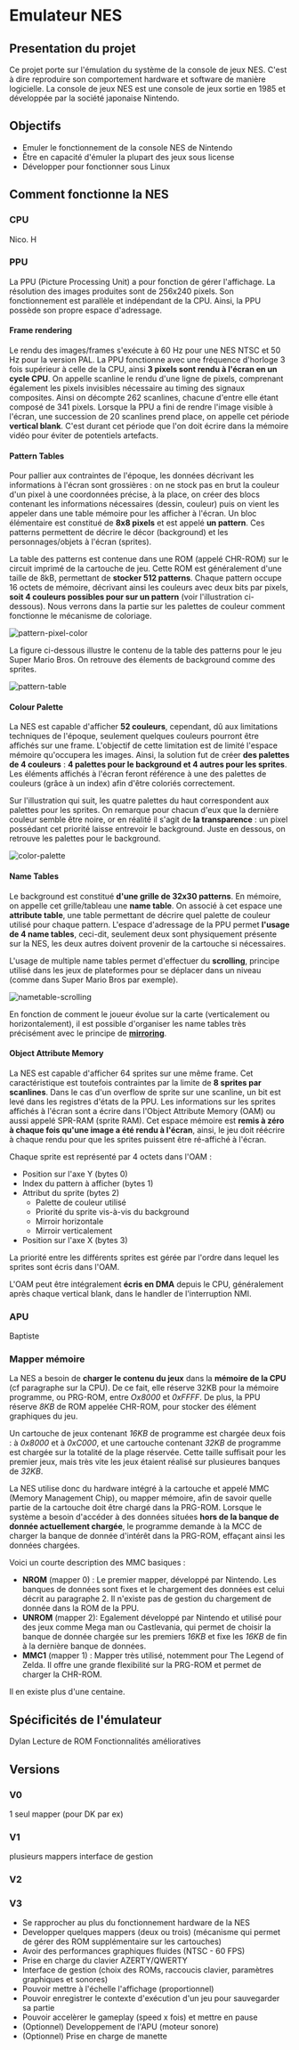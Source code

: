 # Emulateur NES

## Presentation du projet

Ce projet porte sur l'émulation du système de la console de jeux NES. C'est à dire reproduire son comportement hardware et software de manière logicielle. La console de jeux NES est une console de jeux sortie en 1985 et développée par la société japonaise Nintendo.

## Objectifs

- Emuler le fonctionnement de la console NES de Nintendo
- Être en capacité d'émuler la plupart des jeux sous license
- Développer pour fonctionner sous Linux

## Comment fonctionne la NES

### CPU

Nico. H

### PPU

La PPU (Picture Processing Unit) a pour fonction de gérer l'affichage. La résolution des images produites sont de 256x240 pixels. Son fonctionnement est parallèle et indépendant de la CPU. Ainsi, la PPU possède son propre espace d'adressage.

#### Frame rendering

Le rendu des images/frames s'exécute à 60 Hz pour une NES NTSC et 50 Hz pour la version PAL. La PPU fonctionne avec une fréquence d'horloge 3 fois supérieur à celle de la CPU, ainsi **3 pixels sont rendu à l'écran en un cycle CPU**. On appelle scanline le rendu d'une ligne de pixels, comprenant également les pixels invisibles nécessaire au timing des signaux composites. Ainsi on décompte 262 scanlines, chacune d'entre elle étant composé de 341 pixels. Lorsque la PPU a fini de rendre l'image visible à l'écran, une succession de 20 scanlines prend place, on appelle cet période **vertical blank**. C'est durant cet période que l'on doit écrire dans la mémoire vidéo pour éviter de potentiels artefacts.

#### Pattern Tables

Pour pallier aux contraintes de l'époque, les données décrivant les informations à l'écran sont grossières : on ne stock pas en brut la couleur d'un pixel à une coordonnées précise, à la place, on créer des blocs contenant les informations nécessaires (dessin, couleur) puis on vient les appeler dans une table mémoire pour les afficher à l'écran. Un bloc élémentaire est constitué de **8x8 pixels** et est appelé **un pattern**. Ces patterns permettent de décrire le décor (background) et les personnages/objets à l'écran (sprites).

La table des patterns est contenue dans une ROM (appelé CHR-ROM) sur le circuit imprimé de la cartouche de jeu. Cette ROM est généralement d'une taille de 8kB, permettant de **stocker 512 patterns**. Chaque pattern occupe 16 octets de mémoire, décrivant ainsi les couleurs avec deux bits par pixels, **soit 4 couleurs possibles pour sur un pattern** (voir l'illustration ci-dessous). Nous verrons dans la partie sur les palettes de couleur comment fonctionne le mécanisme de coloriage.

![pattern-pixel-color](https://s3.amazonaws.com/n3s/chr.png)

La figure ci-dessous illustre le contenu de la table des patterns pour le jeu Super Mario Bros. On retrouve des élements de background comme des sprites.

![pattern-table](https://s3.amazonaws.com/n3s/patterntable.png)

#### Colour Palette

La NES est capable d'afficher **52 couleurs**, cependant, dû aux limitations techniques de l'époque, seulement quelques couleurs pourront être affichés sur une frame. L'objectif de cette limitation est de limité l'espace mémoire qu'occupera les images. Ainsi, la solution fut de créer **des palettes de 4 couleurs** : **4 palettes pour le background et 4 autres pour les sprites**. Les éléments affichés à l'écran feront référence à une des palettes de couleurs (grâce à un index) afin d'être coloriés correctement.

Sur l'illustration qui suit, les quatre palettes du haut correspondent aux palettes pour les sprites. On remarque pour chacun d'eux que la dernière couleur semble être noire, or en réalité il s'agit de **la transparence** : un pixel possédant cet priorité laisse entrevoir le background. Juste en dessous, on retrouve les palettes pour le background.

![color-palette](https://s3.amazonaws.com/n3s/palettes.png)

#### Name Tables

Le background est constitué **d'une grille de 32x30 patterns**. En mémoire, on appelle cet grille/tableau une **name table**. On associé à cet espace une **attribute table**, une table permettant de décrire quel palette de couleur utilisé pour chaque pattern. L'espace d'adressage de la PPU permet **l'usage de 4 name tables**, ceci-dit, seulement deux sont physiquement présente sur la NES, les deux autres doivent provenir de la cartouche si nécessaires.

L'usage de multiple name tables permet d'effectuer du **scrolling**, principe utilisé dans les jeux de plateformes pour se déplacer dans un niveau (comme dans Super Mario Bros par exemple).

![nametable-scrolling](https://wiki.nesdev.com/w/images/a/ae/SMB1_scrolling_seam.gif)

En fonction de comment le joueur évolue sur la carte (verticalement ou horizontalement), il est possible d'organiser les name tables très précisément avec le principe de [**mirroring**](https://wiki.nesdev.com/w/index.php/Mirroring).

#### Object Attribute Memory

La NES est capable d'afficher 64 sprites sur une même frame. Cet caractéristique est toutefois contraintes par la limite de **8 sprites par scanlines**. Dans le cas d'un overflow de sprite sur une scanline, un bit est levé dans les registres d'états de la PPU. Les informations sur les sprites affichés à l'écran sont a écrire dans l'Object Attribute Memory (OAM) ou aussi appelé SPR-RAM (sprite RAM). Cet espace mémoire est **remis à zéro à chaque fois qu'une image a été rendu à l'écran**, ainsi, le jeu doit réécrire à chaque rendu pour que les sprites puissent être ré-affiché à l'écran.

Chaque sprite est représenté par 4 octets dans l'OAM :
- Position sur l'axe Y (bytes 0)
- Index du pattern à afficher (bytes 1)
- Attribut du sprite (bytes 2)
  - Palette de couleur utilisé
  - Priorité du sprite vis-à-vis du background
  - Mirroir horizontale
  - Mirroir verticalement
- Position sur l'axe X (bytes 3)

La priorité entre les différents sprites est gérée par l'ordre dans lequel les sprites sont écris dans l'OAM.

L'OAM peut être intégralement **écris en DMA** depuis le CPU, généralement après chaque vertical blank, dans le handler de l'interruption NMI.

### APU

Baptiste

### Mapper mémoire

La NES a besoin de **charger le contenu du jeux** dans la **mémoire de la CPU** (cf paragraphe sur la CPU). De ce fait, elle réserve 32KB pour la mémoire programme, ou PRG-ROM, entre *Ox8000* et *0xFFFF*. De plus, la PPU réserve *8KB* de ROM appelée CHR-ROM, pour stocker des élément graphiques du jeu.

Un cartouche de jeux contenant *16KB* de programme est chargée deux fois : à *0x8000* et à *0xC000*, et une cartouche contenant *32KB* de programme est chargée sur la totalité de la plage réservée. Cette taille suffisait pour les premier jeux, mais très vite les jeux étaient réalisé sur plusieures banques de *32KB*.

La NES utilise donc du hardware intégré à la cartouche et appelé MMC (Memory Management Chip), ou mapper mémoire, afin de savoir quelle partie de la cartouche doit être chargé dans la PRG-ROM. Lorsque le système a besoin d'accéder à des données situées **hors de la banque de donnée actuellement chargée**, le programme demande à la MCC de charger la banque de donnée d'intérêt dans la PRG-ROM, effaçant ainsi les données chargées.

Voici un courte description des MMC basiques :
- **NROM** (mapper 0) : Le premier mapper, développé par Nintendo. Les banques de données sont fixes et le chargement des données est celui décrit au paragraphe 2. Il n'existe pas de gestion du chargement de donnée dans la ROM de la PPU.
- **UNROM** (mapper 2): Egalement développé par Nintendo et utilisé pour des jeux comme Mega man ou Castlevania, qui permet de choisir la banque de donnée chargée sur les premiers *16KB* et fixe les *16KB* de fin à la dernière banque de données.
- **MMC1** (mapper 1) : Mapper très utilisé, notemment pour The Legend of Zelda. Il offre une grande flexibilité sur la PRG-ROM et permet de charger la CHR-ROM.

Il en existe plus d'une centaine.

## Spécificités de l'émulateur

Dylan
Lecture de ROM
Fonctionnalités amélioratives

## Versions

### V0

1 seul mapper (pour DK par ex)

### V1

plusieurs mappers
interface de gestion

### V2

### V3

- Se rapprocher au plus du fonctionnement hardware de la NES
- Developper quelques mappers (deux ou trois) (mécanisme qui permet de gérer des ROM supplémentaire sur les cartouches)
- Avoir des performances graphiques fluides (NTSC - 60 FPS)
- Prise en charge du clavier AZERTY/QWERTY
- Interface de gestion (choix des ROMs, raccoucis clavier, paramètres graphiques et sonores)
- Pouvoir mettre à l'échelle l'affichage (proportionnel)
- Pouvoir enregistrer le contexte d'exécution d'un jeu pour sauvegarder sa partie
- Pouvoir accelèrer le gameplay (speed x fois) et mettre en pause
- (Optionnel) Developpement de l'APU (moteur sonore)
- (Optionnel) Prise en charge de manette
